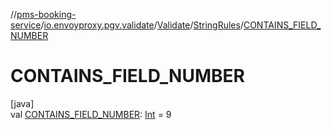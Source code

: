 //[pms-booking-service](../../../../index.md)/[io.envoyproxy.pgv.validate](../../index.md)/[Validate](../index.md)/[StringRules](index.md)/[CONTAINS_FIELD_NUMBER](-c-o-n-t-a-i-n-s_-f-i-e-l-d_-n-u-m-b-e-r.md)

# CONTAINS_FIELD_NUMBER

[java]\
val [CONTAINS_FIELD_NUMBER](-c-o-n-t-a-i-n-s_-f-i-e-l-d_-n-u-m-b-e-r.md): [Int](https://kotlinlang.org/api/core/kotlin-stdlib/kotlin/-int/index.html) = 9